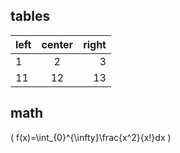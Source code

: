 


## tables 

left|center|right
---|:---:|---:
1|2|3
11|12|13 


## math 

\( f(x)=\int_{0}^{\infty}\frac{x^2}{x!}dx \)


